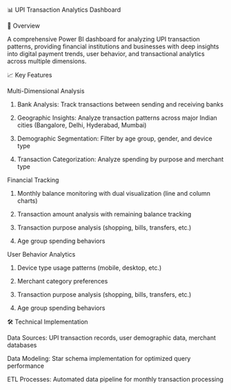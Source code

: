 📊 UPI Transaction Analytics Dashboard

🌟 Overview


A comprehensive Power BI dashboard for analyzing UPI transaction patterns, providing financial institutions and businesses with deep insights into digital payment trends, user behavior, and transactional analytics             across multiple dimensions.

📈 Key Features

Multi-Dimensional Analysis

1. Bank Analysis: Track transactions between sending and receiving banks

2. Geographic Insights: Analyze transaction patterns across major Indian cities (Bangalore, Delhi, Hyderabad, Mumbai)

3. Demographic Segmentation: Filter by age group, gender, and device type

4. Transaction Categorization: Analyze spending by purpose and merchant type

Financial Tracking

1. Monthly balance monitoring with dual visualization (line and column charts)

2. Transaction amount analysis with remaining balance tracking

3. Transaction purpose analysis (shopping, bills, transfers, etc.)

4. Age group spending behaviors


User Behavior Analytics

1. Device type usage patterns (mobile, desktop, etc.)

2. Merchant category preferences

3. Transaction purpose analysis (shopping, bills, transfers, etc.)

4. Age group spending behaviors


🛠️ Technical Implementation

Data Sources: UPI transaction records, user demographic data, merchant databases

Data Modeling: Star schema implementation for optimized query performance

ETL Processes: Automated data pipeline for monthly transaction processing





